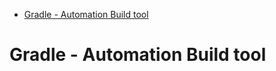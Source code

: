 <!--ts-->
   * [Gradle - Automation Build tool](#gradle---automation-build-tool)

<!-- Added by: gil_diy, at: Thu 17 Jun 2021 11:47:54 IDT -->

<!--te-->

# Gradle - Automation Build tool

